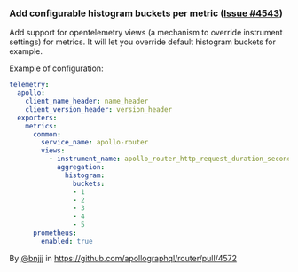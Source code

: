 ### Add configurable histogram buckets per metric ([Issue #4543](https://github.com/apollographql/router/issues/4543))

Add support for opentelemetry views (a mechanism to override instrument settings) for metrics. It will let you override default histogram buckets for example.

Example of configuration:

```yaml
telemetry:
  apollo:
    client_name_header: name_header
    client_version_header: version_header
  exporters:
    metrics:
      common:
        service_name: apollo-router
        views:
          - instrument_name: apollo_router_http_request_duration_seconds
            aggregation:
              histogram:
                buckets:
                - 1
                - 2
                - 3
                - 4
                - 5
      prometheus:
        enabled: true
```

By [@bnjjj](https://github.com/bnjjj) in https://github.com/apollographql/router/pull/4572